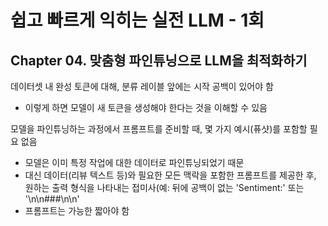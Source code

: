 # 쉽고 빠르게 익히는 실전 LLM - 1회

## Chapter 04. 맞춤형 파인튜닝으로 LLM을 최적화하기

데이터셋 내 완성 토큰에 대해, 분류 레이블 앞에는 시작 공백이 있어야 함

- 이렇게 하면 모델이 새 토큰을 생성해야 한다는 것을 이해할 수 있음

모델을 파인튜닝하는 과정에서 프롬프트를 준비할 때, 몇 가지 예시(퓨샷)를 포함할 필요 없음

- 모델은 이미 특정 작업에 대한 데이터로 파인튜닝되었기 때문
- 대신 데이터(리뷰 텍스트 등)와 필요한 모든 맥락을 포함한 프롬프트를 제공한 후, 원하는 출력 형식을 나타내는 접미사(예: 뒤에 공백이 없는 'Sentiment:' 또는 '\n\n###\n\n'
- 프롬프트는 가능한 짧아야 함

